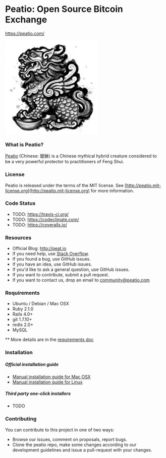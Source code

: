 Peatio: Open Source Bitcoin Exchange
=====================================
https://peatio.com/

![logo](public/peatio.png)

### What is Peatio?

[Peatio](http://en.wikipedia.org/wiki/Pixiu) (Chinese: 貔貅) is a Chinese mythical hybrid creature considered to be a very powerful protector to practitioners of Feng Shui.

### License

Peatio is released under the terms of the MIT license. See [http://peatio.mit-license.org](http://peatio.mit-license.org) for more information.


### Code Status

* TODO: https://travis-ci.org/
* TODO: https://codeclimate.com/
* TODO: https://coveralls.io/


### Resources

* Official Blog: http://peat.io
* If you need help, use [Stack Overflow](http://stackoverflow.com/questions/tagged/peatio).
* If you found a bug, use GitHub issues.
* If you have an idea, use GitHub issues.
* If you'd like to ask a general question, use GitHub issues.
* If you want to contribute, submit a pull request.
* If you want to contact us, drop an email to [community@peatio.com](mailto:community@peatio.com)


### Requirements

* Ubuntu / Debian / Mac OSX
* Ruby 2.1.0
* Rails 4.0+
* git 1.7.10+
* redis 2.0+
* MySQL

** More details are in the [requirements doc](doc/install/requirements.md)


### Installation

##### Official installation guide

* [Manual installation guide for Mac OSX](doc/install/installation-mac.md)
* [Manual installation guide for Linux](doc/install/installation-linux.md)


##### Third party one-click installers

* TODO


### Contributing

You can contribute to this project in one of two ways:

* Browse our issues, comment on proposals, report bugs.
* Clone the peatio repo, make some changes according to our development guidelines and issue a pull-request with your changes.


